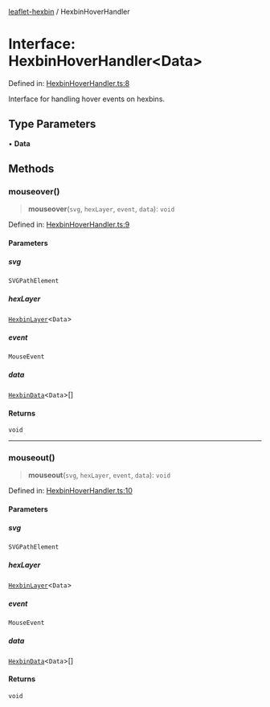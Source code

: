 [leaflet-hexbin](../globals.md) / HexbinHoverHandler

# Interface: HexbinHoverHandler\<Data\>

Defined in: [HexbinHoverHandler.ts:8](https://github.com/lsdch/leaflet-hexbin/blob/a4d5cbb4acb651638e935d445e18747290017eba/packages/leaflet-hexbin/src/HexbinHoverHandler.ts#L8)

Interface for handling hover events on hexbins.

## Type Parameters

• **Data**

## Methods

### mouseover()

> **mouseover**(`svg`, `hexLayer`, `event`, `data`): `void`

Defined in: [HexbinHoverHandler.ts:9](https://github.com/lsdch/leaflet-hexbin/blob/a4d5cbb4acb651638e935d445e18747290017eba/packages/leaflet-hexbin/src/HexbinHoverHandler.ts#L9)

#### Parameters

##### svg

`SVGPathElement`

##### hexLayer

[`HexbinLayer`](../classes/HexbinLayer.md)\<`Data`\>

##### event

`MouseEvent`

##### data

[`HexbinData`](../type-aliases/HexbinData.md)\<`Data`\>[]

#### Returns

`void`

***

### mouseout()

> **mouseout**(`svg`, `hexLayer`, `event`, `data`): `void`

Defined in: [HexbinHoverHandler.ts:10](https://github.com/lsdch/leaflet-hexbin/blob/a4d5cbb4acb651638e935d445e18747290017eba/packages/leaflet-hexbin/src/HexbinHoverHandler.ts#L10)

#### Parameters

##### svg

`SVGPathElement`

##### hexLayer

[`HexbinLayer`](../classes/HexbinLayer.md)\<`Data`\>

##### event

`MouseEvent`

##### data

[`HexbinData`](../type-aliases/HexbinData.md)\<`Data`\>[]

#### Returns

`void`
